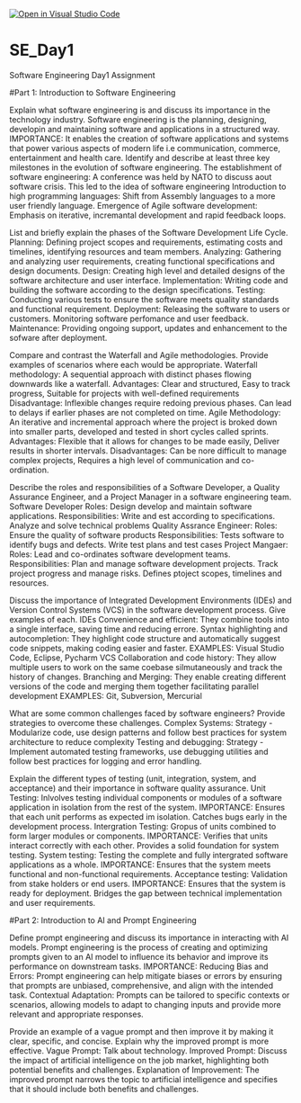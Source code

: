 [![Open in Visual Studio Code](https://classroom.github.com/assets/open-in-vscode-2e0aaae1b6195c2367325f4f02e2d04e9abb55f0b24a779b69b11b9e10269abc.svg)](https://classroom.github.com/online_ide?assignment_repo_id=17009296&assignment_repo_type=AssignmentRepo)
# SE_Day1
Software Engineering Day1 Assignment

#Part 1: Introduction to Software Engineering

Explain what software engineering is and discuss its importance in the technology industry.
  Software engineering is the planning, designing, developin and maintaining software and applications in a structured way.
  IMPORTANCE: It enables the creation of software applications and systems that power various aspects of modern life i.e communication, commerce, entertainment and health care.
Identify and describe at least three key milestones in the evolution of software engineering.
  The establishment of software engineering: A conference was held by NATO to discuss aout software crisis. This led to the idea of software engineering
  Introduction to high programming languages: Shift from Assembly languages to a more user friendly language.
  Emergence of Agile software development: Emphasis on iterative, incremantal development and rapid feedback loops.

List and briefly explain the phases of the Software Development Life Cycle.
  Planning: Defining project scopes and requirements, estimating costs and timelines, identifying resources and team members.
  Analyzing: Gathering and analyzing user requirements, creating functional specifications and design documents.
  Design: Creating high level and detailed designs of the software architecture and user interface.
  Implementation: Writing code and building the software according to the design specifications.
  Testing: Conducting various tests to ensure the software meets quality standards and functional requirement.
  Deployment: Releasing the software to users or customers. Monitoring software perfomance and user feedback.
  Maintenance: Providing ongoing support, updates and enhancement to the sofware after deployment.

Compare and contrast the Waterfall and Agile methodologies. Provide examples of scenarios where each would be appropriate.
  Waterfall methodology: A sequential approach with distinct phases flowing downwards like a waterfall.
    Advantages: Clear and structured, Easy to track progress, Suitable for projects with well-defined requirements
    Disadvantage: Inflexible changes require redoing previous phases. Can lead to delays if earlier phases are not completed on time.
  Agile Methodology: An iterative and incremental approach where the project is broked down into smaller parts, developed and tested in short cycles called sprints.
    Advantages: Flexible that it allows for changes to be made easily, Deliver results in shorter intervals.
    Disadvantages: Can be nore difficult to manage complex projects, Requires a high level of communication and co-ordination.
    
Describe the roles and responsibilities of a Software Developer, a Quality Assurance Engineer, and a Project Manager in a software engineering team.
  Software Developer
    Roles: Design develop and maintain software applications.
    Responsibilities: Write and est according to specifications.  Analyze and solve technical problems
  Quality Assrance Engineer:
    Roles: Ensure the quality of software products
    Responsibilities: Tests software to identify bugs and defects. Write test plans and test cases
  Project Mangaer: 
    Roles: Lead and co-ordinates software development teams.
    Responsibilities: Plan and manage software development projects. Track project progress and manage risks. Defines ptoject scopes, timelines and resources.

Discuss the importance of Integrated Development Environments (IDEs) and Version Control Systems (VCS) in the software development process. Give examples of each.
  IDEs
    Convenience and efficient: They combine tools into a single interface, saving time and reducing errore.
    Syntax highlighting and autocompletion: They highlight code structure and automatically suggest code snippets, making coding easier and faster.
      EXAMPLES: Visual Studio Code, Eclipse, Pycharm
  VCS
    Collaboration and code history: They allow multiple users to work on the same coebase silmutaneously and track the history of changes.
    Branching and Merging: They enable creating different versions of the code and merging them together facilitating parallel development
      EXAMPLES: Git, Subversion, Mercurial

What are some common challenges faced by software engineers? Provide strategies to overcome these challenges.
  Complex Systems: Strategy - Modularize code, use design patterns and follow best practices for system architecture to reduce complexity 
  Testing and debugging: Strategy - Implement automated testing frameworks, use debugging utilities and follow best practices for logging and error handling.

Explain the different types of testing (unit, integration, system, and acceptance) and their importance in software quality assurance.
  Unit Testing: Inlvolves testing individual components or modules of a software application in isolation from the rest of the system.
    IMPORTANCE: Ensures that each unit performs as expected im isolation. Catches bugs early in the development process.
  Intergration Testing: Gropus of units combined to form larger modules or components.
    IMPORTANCE: Verifies that units interact correctly with each other. Provides a solid foundation for system testing.
  System testing: Testing the complete and fully intergrated software applications as a whole.
    IMPORTANCE: Ensures that the system meets functional and non-functional requirements.
  Acceptance testing: Validation from stake holders or end users.
    IMPORTANCE: Ensures that the system is ready for deployment. Bridges the gap between technical implementation and user requirements.

#Part 2: Introduction to AI and Prompt Engineering


Define prompt engineering and discuss its importance in interacting with AI models.
  Prompt engineering is the process of creating and optimizing prompts given to an AI model to influence its behavior and improve its performance on downstream tasks.
    IMPORTANCE:
      Reducing Bias and Errors: Prompt engineering can help mitigate biases or errors by ensuring that prompts are unbiased, comprehensive, and align with the intended task.
      Contextual Adaptation: Prompts can be tailored to specific contexts or scenarios, allowing models to adapt to changing inputs and provide more relevant and appropriate responses.

Provide an example of a vague prompt and then improve it by making it clear, specific, and concise. Explain why the improved prompt is more effective.
  Vague Prompt: Talk about technology.
  Improved Prompt: Discuss the impact of artificial intelligence on the job market, highlighting both potential benefits and challenges.
  Explanation of Improvement: The improved prompt narrows the topic to artificial intelligence and specifies that it should include both benefits and challenges.

